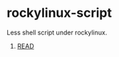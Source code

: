 # rockylinux-script
Less shell script under rockylinux.
1. [READ](https://github.com/SimonOsaka/way-api-wiki/blob/master/%E5%9F%BA%E7%A1%80%E6%94%AF%E6%8C%81/%E2%AD%90%EF%B8%8F%E6%80%BB%E7%BB%93%EF%BC%8C%E5%85%88%E8%AF%BB%E6%AD%A4%E6%96%87.md)
